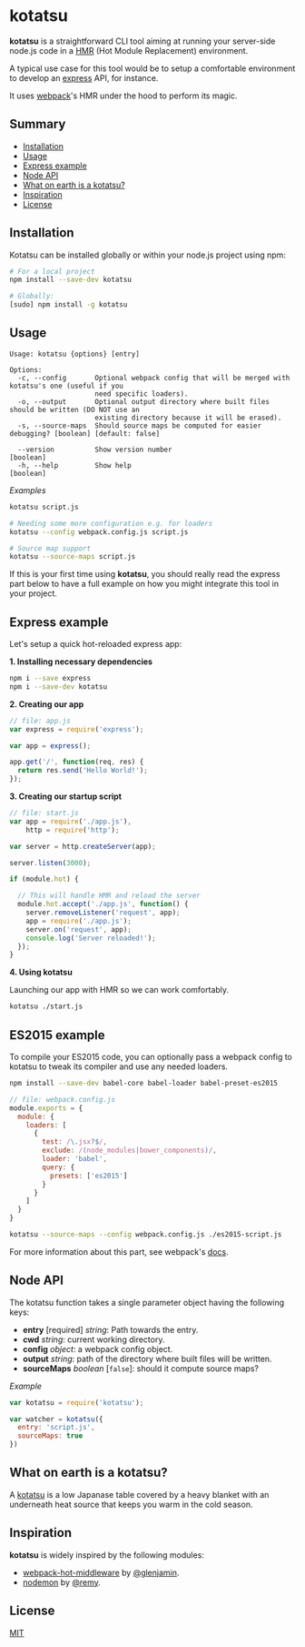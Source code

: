 # kotatsu

**kotatsu** is a straightforward CLI tool aiming at running your server-side node.js code in a [HMR](https://webpack.github.io/docs/hot-module-replacement.html) (Hot Module Replacement) environment.

A typical use case for this tool would be to setup a comfortable environment to develop an [express](http://expressjs.com/) API, for instance.

It uses [webpack](https://webpack.github.io/docs/)'s HMR under the hood to perform its magic.

## Summary

* [Installation](#installation)
* [Usage](#usage)
* [Express example](#express-example)
* [Node API](#node-api)
* [What on earth is a kotatsu?](#explanation)
* [Inspiration](#inspiration)
* [License](#license)

## Installation

Kotatsu can be installed globally or within your node.js project using npm:

```bash
# For a local project
npm install --save-dev kotatsu

# Globally:
[sudo] npm install -g kotatsu
```

## Usage

```
Usage: kotatsu {options} [entry]

Options:
  -c, --config       Optional webpack config that will be merged with kotatsu's one (useful if you
                     need specific loaders).
  -o, --output       Optional output directory where built files should be written (DO NOT use an
                     existing directory because it will be erased).
  -s, --source-maps  Should source maps be computed for easier debugging? [boolean] [default: false]

  --version          Show version number                                                   [boolean]
  -h, --help         Show help                                                             [boolean]
```

*Examples*

```bash
kotatsu script.js

# Needing some more configuration e.g. for loaders
kotatsu --config webpack.config.js script.js

# Source map support
kotatsu --source-maps script.js
```

If this is your first time using **kotatsu**, you should really read the express part below to have a full example on how you might integrate this tool in your project.

## Express example

Let's setup a quick hot-reloaded express app:

**1. Installing necessary dependencies**

```bash
npm i --save express
npm i --save-dev kotatsu
```

**2. Creating our app**

```js
// file: app.js
var express = require('express');

var app = express();

app.get('/', function(req, res) {
  return res.send('Hello World!');
});
```

**3. Creating our startup script**

```js
// file: start.js
var app = require('./app.js'),
    http = require('http');

var server = http.createServer(app);

server.listen(3000);

if (module.hot) {

  // This will handle HMR and reload the server
  module.hot.accept('./app.js', function() {
    server.removeListener('request', app);
    app = require('./app.js');
    server.on('request', app);
    console.log('Server reloaded!');
  });
}
```

**4. Using kotatsu**

Launching our app with HMR so we can work comfortably.

```bash
kotatsu ./start.js
```

## ES2015 example

To compile your ES2015 code, you can optionally pass a webpack config to kotatsu to tweak its compiler and use any needed loaders.

```bash
npm install --save-dev babel-core babel-loader babel-preset-es2015
```

```js
// file: webpack.config.js
module.exports = {
  module: {
    loaders: [
      {
        test: /\.jsx?$/,
        exclude: /(node_modules|bower_components)/,
        loader: 'babel',
        query: {
          presets: ['es2015']
        }
      }
    ]
  }
}
```

```bash
kotatsu --source-maps --config webpack.config.js ./es2015-script.js
```

For more information about this part, see webpack's [docs](https://webpack.github.io/docs/).

## Node API

The kotatsu function takes a single parameter object having the following keys:

* **entry** [required] *string*: Path towards the entry.
* **cwd** *string*: current working directory.
* **config** *object*: a webpack config object.
* **output** *string*: path of the directory where built files will be written.
* **sourceMaps** *boolean* [`false`]: should it compute source maps?

*Example*

```js
var kotatsu = require('kotatsu');

var watcher = kotatsu({
  entry: 'script.js',
  sourceMaps: true
})
```

<h2 id="explanation">What on earth is a kotatsu?</h2>

A [kotatsu](https://en.wikipedia.org/wiki/Kotatsu) is a low Japanase table covered by a heavy blanket with an underneath heat source that keeps you warm in the cold season.

## Inspiration

**kotatsu** is widely inspired by the following modules:

- [webpack-hot-middleware](https://github.com/glenjamin/webpack-hot-middleware) by [@glenjamin](https://github.com/glenjamin).
- [nodemon](https://github.com/remy/nodemon) by [@remy](https://github.com/remy).

## License

[MIT](LICENSE.txt)
